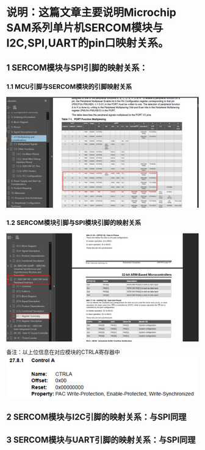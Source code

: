 # 说明：这篇文章主要说明Microchip SAM系列单片机SERCOM模块与I2C,SPI,UART的pin口映射关系。

## 1 SERCOM模块与SPI引脚的映射关系：
### 1.1 MCU引脚与SERCOM模块的引脚映射关系
![images](https://github.com/yuchengstudio/cortex-M/blob/master/%E9%80%9A%E7%94%A8%E8%AE%BE%E8%AE%A1%E8%A7%84%E5%88%99/reference/SERRCOM_SPI_001.png)

### 1.2 SERCOM模块引脚与SPI模块引脚的映射关系
![images](https://github.com/yuchengstudio/cortex-M/blob/master/%E9%80%9A%E7%94%A8%E8%AE%BE%E8%AE%A1%E8%A7%84%E5%88%99/reference/SERRCOM_SPI_002.png)

备注：以上位信息在对应模块的CTRLA寄存器中
<br/>
![images](https://github.com/yuchengstudio/cortex-M/blob/master/%E9%80%9A%E7%94%A8%E8%AE%BE%E8%AE%A1%E8%A7%84%E5%88%99/reference/SERRCOM_SPI_003.png)


## 2 SERCOM模块与I2C引脚的映射关系：与SPI同理
## 3 SERCOM模块与UART引脚的映射关系：与SPI同理

